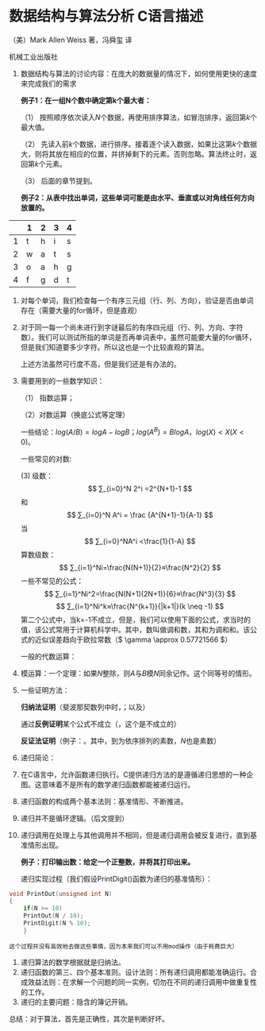 # 数据结构与算法分析 C语言描述

（美）Mark Allen Weiss 著，冯舜玺 译

机械工业出版社

1.  数据结构与算法的讨论内容：在庞大的数据量的情况下，如何使用更快的速度来完成我们的需求

    **例子1：在一组N个数中确定第k个最大者：**

    （1） 按照顺序依次读入*N*个数据，再使用排序算法，如冒泡排序，返回第*k*个最大值。

    （2） 先读入前*k*个数据，进行排序。接着逐个读入数据，如果比这第*k*个数据大，则将其放在相应的位置，并挤掉剩下的元素。否则忽略。算法终止时，返回第*k*个元素。

    （3） 后面的章节提到。

    **例子2：从表中找出单词，这些单词可能是由水平、垂直或以对角线任何方向放置的。**

|   | 1 | 2 | 3 | 4 |
|---|---|---|---|---|
| 1 | t | h | i | s |
| 2 | w | a | t | s |
| 3 | o | a | h | g |
| 4 | f | g | d | t |

1.  对每个单词，我们检查每一个有序三元组（行、列、方向），验证是否由单词存在（需要大量的for循环，但是直观）
2.  对于同一每一个尚未进行到字谜最后的有序四元组（行、列、方向、字符数）。我们可以测试所指的单词是否再单词表中，虽然可能要大量的for循环，但是我们知道要多少字符。所以这也是一个比较直观的算法。

    上述方法虽然可行度不高，但是我们还是有办法的。

3.  需要用到的一些数学知识：
   
    （1） 指数运算；
    
    （2）对数运算（换底公式等定理）

    一些结论：$log⁡(A/B)=log⁡A-log⁡B$；$log⁡(A^B)=B log⁡A$，$log⁡(X)<X (X<0)$。

    一些常见的对数:

    (3)  级数：
$$
∑_{i=0}^N  2^i =2^{N+1}-1
$$
    和
$$
∑_{i=0}^N A^i = \frac {A^{N+1}-1}{A-1}
$$
    当
$$
∑_{i=0}^NA^i <\frac{1}{1-A}
$$
    算数级数：
$$
∑_{i=1}^Ni=\frac{N(N+1)}{2}≈\frac{N^2}{2}
$$
    一些不常见的公式：
$$
∑_{i=1}^Ni^2=\frac{N(N+1)(2N+1)}{6}≈\frac{N^3}{3}
$$
$$
∑_{i=1}^Ni^k≈\frac{N^{k+1}}{|k+1|}(k \neq -1)
$$
   第二个公式中，当k=-1不成立，但是，我们可以使用下面的公式，求当时的值，该公式常用于计算机科学中。其中，数叫做调和数，其和为调和和。该公式的近似误差趋向于欧拉常数（$ \gamma \approx 0.57721566 $）

    一般的代数运算：

1.  模运算：一个定理：如果*N*整除，则*A*与*B*模*N*同余记作。这个同等号的情形。
2.  一些证明方法：

    **归纳法证明**（斐波那契数列中时，；以及）

    通过**反例证明**某个公式不成立（，这个是不成立的）

    **反证法证明**（例子：。其中，到为依序排列的素数，*N*也是素数）

3.  递归简论：
4.  在C语言中，允许函数递归执行。C提供递归方法的是遵循递归思想的一种企图。这意味着不是所有的数学递归函数都能被递归运行。
5.  递归函数的构成两个基本法则：基准情形、不断推进。
6.  递归并不是循环逻辑。（后文提到）
7.  递归调用在处理上与其他调用并不相同，但是递归调用会被反复进行，直到基准情形出现。

    **例子：打印输出数：给定一个正整数，并将其打印出来。**

    递归实现过程（我们假设PrintDigit()函数为递归的基准情形）：
```C
void PrintOut(unsigned int N)
{
    if(N >= 10)
    PrintOut(N / 10);
    PrintDigit(N % 10);
    }
```
    这个过程并没有高效地去做这些事情，因为本来我们可以不用mod操作（由于耗费巨大）

1.  递归算法的数学根据就是归纳法。
2.  递归函数的第三、四个基本准则。设计法则：所有递归调用都能准确运行。合成效益法则：在求解一个问题的同一实例，切勿在不同的递归调用中做重复性的工作。
3.  递归的主要问题：隐含的簿记开销。

总结：对于算法，首先是正确性，其次是判断好坏。
